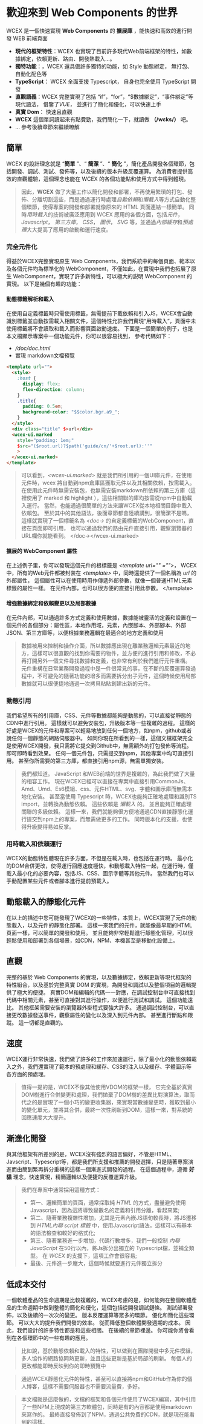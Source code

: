 <!--DESC: {"icon":"explore"} -->
<p align="center"><svg width=8em src="/logo.svg" ></svg></p>

# 歡迎來到 Web Components 的世界

WCEX 是一個快速實現 **Web Components** 的 **擴展庫** ，能快速和高效的進行開發 WEB 前端頁面

- **現代的框架特性**：WCEX 也實現了目前許多現代Web前端框架的特性，如數據綁定，依賴更新、路由、開發熱載入...。
- **獨特功能**：，WCEX 還具備許多獨特的功能，如 Style 動態綁定， 無打包、自動化配色等
- **TypeScript**： WCEX 全面支援 Typescript， 自身也完全使用 TypeScript 開發
- **直觀語義**：WCEX 完整實現了包括 “if”，“for”，“$數據綁定”，“事件綁定”等現代語法， 借鑒了*VUE*， 並進行了簡化和優化，可以快速上手
- **真實 Dom**： 快速且直觀
- **WCEX** 這個單詞讀起來有點費勁，我們簡化一下，就讀做 **（/wɛks/）** 吧。
- ... 參考後續章節來繼續瞭解

## 簡單

WCEX 的設計理念就是 “**簡單** ”、“ **簡潔** ”、“ **簡化** ”，簡化產品開發各個環節，包括開發、調試、測試、發佈等，以及後續的版本升級反覆運算。
為消費者提供高效的直觀體驗，這個理念也能在 WCEX 的各個功能點和使用方式中得到體現。

> 因此，**WCEX** 做了大量工作以簡化開發和部署，不再使用繁瑣的打包、發佈、分離切割這些，而是通過運行時處理*自動依賴*和*懶載入*等方式自動化整個環節，使得專案的開發和部署就像原來的 HTML 頁面連結一樣簡單。 同時*用時載入*的技術被廣泛應用到 WCEX 應用的各個方面，包括*元件*， _Javascript_， _第三方庫_， _CSS_， _圖示_， _SVG_ 等，並通過*內部緩存*和*預處理*大大提高了應用的啟動和運行速度。

### 完全元件化

得益於WCEX完整實現原生 Web Components，我們系統中的每個頁面、範本以及各個元件均為標準化的 WebComponent，不僅如此，在實現中我們也拓展了原生 WebComponent，實現了許多新特性，可以極大的説明 WebComponent 的實現。 以下是幾個有趣的功能：

#### 動態標籤解析和載入

在使用自定義標籤時只需使用標籤，無需提前下載依賴和引入JS，WCEX會自動識別標籤並自動按需載入相關文件，這個特性允許我們實現“用時載入”，頁面中未使用標籤將不會讀取和載入而影響頁面啟動速度。 下面是一個簡單的例子，也是本文檔顯示專案中一個功能元件，你可以很容易找到， 參考代碼如下：
- _/doc/doc.html_
- 實現 markdown文檔預覽
```html
<template url="">
  <style>
    :host {
      display: flex;
      flex-direction: column;
    }
    .title{
      padding: 0.5em;
      background-color: "$$color.bgr.a9_";
    }
  </style>
  <div class="title" $>url</div>
  <wcex-ui.marked 
    style="padding: 1em;" 
    $src="($root.url)?$path('guide/cn/'+$root.url):''"
    >
  </wcex-ui.marked>
</template>
```

> 可以看到，_\<wcex-ui.marked\>_ 就是我們所引用的一個UI庫元件，在使用元件時，wcex 將自動到npm倉庫區獲取元件以及其相關依賴，按需載入。 在使用此元件時無需安裝包，也無需安裝markdown所依賴的第三方庫（這裡使用了 marked 和 highlight ），這些相關聯的庫均按需從npm中自動載入運行。 當然，也能通過很簡單的方法來讓WCEX從本地相關目錄中載入依賴包。 至於其中的其他語法，後面章節都會陸續講到，很簡潔不是嗎，這樣就實現了一個標籤名為 _\<doc-\>_ 的自定義標籤的WebComponent，直接在頁面即可引用， 也可以通過我們的路由元件直接引用，觀察瀏覽器的URL欄你就能看到。 </doc-\></wcex-ui.marked\>

#### 擴展的 WebComponent 屬性
在上述例子里，你可以發現這個元件的根標籤是 _\<template url="" \="">_， WCEX 中，所有的Web元件都被封裝在 _\<template\>_ 中，同時還提供了一個名稱為 _url_ 的外部屬性， 這個屬性可以在使用時用作傳遞外部參數，就像一個普通HTML元素標籤的屬性一樣。 在元件內部，也可以很方便的直接引用此參數。 </template\></template>


#### 增強數據綁定和依賴變更以及局部數據
在元件內部，可以通過許多方式定義和使用數據，數據能被靈活的定義和設置在一個元件的各個部分：屬性區，本地作用域，元素，內嵌腳本、外部腳本、外部JSON、第三方庫等，以便根據業務邏輯在最適合的地方定義和使用
> 數據被用來控制和操作介面，所以數據應出現在離業務邏輯元素最近的地方，這樣可以很直觀的找到你需要的物件，並方便的進行引用和修改，不必再打開另外一個文件尋找數據和定義，也非常有利於我們進行元件重構。 元件重構在日常業務開發過程中是一件很常見的事，在不斷的反覆運算發過程中，不可避免的隨著功能的增多而需要拆分出子元件，這個時候使用局部數據就可以很便捷地通過一次拷貝粘貼創建出新的元件。

### 動態引用
我們希望所有的引用庫，CSS、元件等數據都能夠是動態的，可以直接從靜態的CDN中進行引用。 這樣就可以避免安裝包，升級版本等一些複雜的過程。 這樣的好處是WCEX的元件和專案可以輕易地放到任何一個地方，如npm，github或者說任何一個靜態的網路伺服器中。 如同你現在所看到的一樣，這個文檔框架完全是使用WCEX開發，我只需將它提交到Github中，無需額外的打包發佈等流程。 即可即時看到效果。 任何一個元件包，只需提交到npm，其他專案中均可直接引用。 甚至你所需要的第三方庫，都直接引用npm源，無需單獨安裝。

> 我們都知道。 JavaScript 和WEB前端的世界是複雜的，為此我們做了大量的相容工作。 現在WCEX已經可以直接在專案中直接引用CommonJs、Amd、Umd、Es6模組、css、元件HTML、svg、字體和圖示庫而無需本地化安裝。 甚至當使用 Typescript 時，WCEX也能夠正確地處理和識別TS import，並轉換為動態依賴。 這些依賴是 _懶載入_ 的。 並且能夠正確處理關聯的多級依賴。 這樣一來，我們就能夠很方便地通過CDN直接靜態化運行提交到npm上的專案，而無需做更多的工作。 同時版本化的支援，也使得升級變得易如反掌。

### 用時載入和依賴運行
WCEX的動態特性體現在許多方面，不但是在載入時，也包括在運行時。 最小化的DOM合併更改，使得運行回應速度極快，和動態載入特性一起，在運行時，僅載入最小化的必要內容，包括JS、CSS、圖示字體等其他元件。 當然我們也可以手動配置某些元件或者腳本進行提前預載入。

## 動態載入的靜態化元件
在以上的描述中您可能發現了WCEX的一些特性，本質上，WCEX實現了元件的動態載入，以及元件的靜態化部署。 這樣一來我們的元件，就能像最早期的HTML頁面一樣，可以簡單的開發和使用。 並且能夠非常輕鬆進行靜態化管理，可以很輕鬆使用和部署到各個場景，如CDN，NPM、本機甚至是移動化設備上。

## 直觀
完整的基於 Web Components 的實現，以及數據綁定，依賴更新等現代框架的特性組合，以及基於完整真實 DOM 的實現，為開發和調試以及整個項目的邏輯提供了極大的便捷。 真實DOM和編輯的代碼一一對應，在調試控制台中可直接找到代碼中相關元素，甚至可直接對其進行操作，以便進行測試和調試。 這個功能遠比。 其他框架需要安裝的瀏覽器外掛程式要強大許多。 通過調試控制台，可以直接更改數據發送事件，觀察屬性的變化以及深入到元件內部。 甚至進行斷點和跟蹤。 這一切都是直觀的。

## 速度
WCEX運行非常快速，我們做了許多的工作來加速運行，除了最小化的動態依賴載入之外，我們還實現了範本的預處理和緩存、CSS的注入以及緩存、字體圖示等各方面的預處理。
> 值得一提的是，WCEX不像其他使用VDOM的框架一樣， 它完全基於真實DOM樹進行合併變更和處理，我們拋棄了DOM樹的差異比對演算法，取而代之的是實現了一個小巧的變更收集器，來實現當數據變更時，獲取到最小的變化單元，並將其合併，最終一次性刷新到DOM，這樣一來，對系統的回應速度大大提升。

## 漸進化開發
與其他框架有所差別的是，WCEX沒有強烈的語言偏好，不管是HTML、Javscript、Typescript等，都是我們所支援和推薦的開發選擇，只是隨著專案演進而由簡到繁再拆分重構的這樣一個漸進式開發的過程。 在這個過程中，遵循 **好貓** 理念，快速實現，精簡邏輯以及便捷的反覆運算升級。

> 我們在專案中通常採用這種方式：
> - 第一、邏輯簡單的頁面，通常採取純 _HTML_ 的方式，盡量避免使用Javascript，因為這將導致變數名的定義和引用分離，看起來累;
> - 第二、隨著業務複雜性增加，尤其是元素內嵌JS語句較長時，將JS遷移到 _HTML內聯 script 標籤_ 中，使用Javascript語法，這樣可以有基本的語法檢查和較好的格式化;
> - 第三、隨著業務進一步增加，代碼行數增多，我們一般控制 _內聯JavaScript_ 在50行以內，將Js拆分出獨立的 Typescript檔，並補全類型。 在 _WCEX_ 的支援下，這項工作會很容易;
> - 最後、元件進一步龐大，這個時候就要進行元件獨立拆分



## 低成本交付
一個軟體產品的生命週期是比較複雜的，WCEX考慮的是，如何能夠在整個軟體產品的生命週期中做到整體的簡化和優化，這個包括從開發調試鏈條。 測試部署發佈，以及後續的一次次的變更。 版本反覆運算等眾多的環節。 優化和簡化這些環節。 可以大大的提升我們開發的效率。 從而降低整個軟體開發週期的成本。 因此，我們設計的許多特性都是和這些相關。 在後續的章節裡邊。 你可能你將會看到在各個環節中的一些有趣的應用。
> 比如說，基於動態依賴和載入的特性，可以做到在團隊開發中多元件模組，多人協作的網路協同熱更新，並且這些更新是基於局部的刷新。 每個人的更改都能即時反映到你的即時預覽中

> 通過WCEX靜態化元件的特性，甚至可以直接將npm和GitHub作為你的個人博客，這樣不需要伺服器也不需要流量費，多好。

> 本文檔就是這麼做的，文檔的框架和各個元件使用了WCEX編寫，其中引用了一些NPM上現成的第三方軟體包，同時是有的內容都是使用markdown來寫作的。 最終直接發佈到了NPM，通過公共免費的CDN，就是現在能看到的這樣。

## 其他
在右上角有個小按鈕，可以體驗到WCEX _語義化即時配色_ 的特性，選擇您喜歡的顏色吧。

另外，您可以看到本文檔使用了特別的中文字體，WCEX也實現了中文大字體的用時載入。 使得在瀏覽器中使用多種中文字體的可用性大為提升，可在調試控制台中看到字庫載入的細節，而這個中文字體的使用不依賴於其他第三方的API服務也是完全靜態化的，支援離線，後邊會有章節專門講到對中文字體載載的支持和優化 參考專案：[https://github.com/wc-ex/cn-fontsource]（ https://github.com/wc-ex/cn-fontsource)
